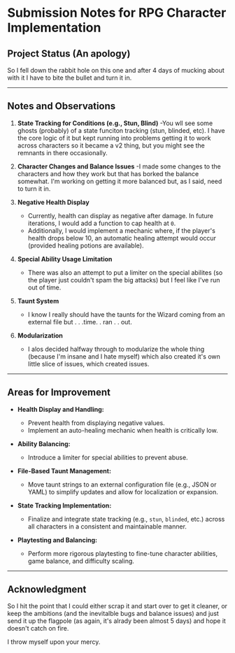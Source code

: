 # Submission Notes for RPG Character Implementation

## Project Status (An apology)

So I fell down the rabbit hole on this one and after 4 days of mucking about with it I have to bite the bullet and turn it in.


---

## Notes and Observations

1. **State Tracking for Conditions (e.g., Stun, Blind)**
   -You wll see some ghosts (probably) of a state funciton tracking (stun, blinded, etc).  I have the core logic of it but kept
running into problems getting it to work across characters so it became a v2 thing, but you might see the remnants in there occasionally.

2. **Character Changes and Balance Issues**
   -I made some changes to the characters and how they work but that has borked the balance somewhat.  I'm working on getting it more balanced but, as I said, need to turn it in.


3. **Negative Health Display**
   - Currently, health can display as negative after damage. In future iterations, I would add a function to cap health at `0`.
   - Additionally, I would implement a mechanic where, if the player's health drops below 10, an automatic healing attempt would occur (provided healing potions are available).

4. **Special Ability Usage Limitation**
   - There was also an attempt to put a limiter on the special abilites (so the player just couldn't spam the big attacks) but I feel like I've run out of time.

5. **Taunt System**
   - I know I really should have the taunts for the Wizard coming from an external file but . . .time. . ran . . out.

6. **Modularization**
   - I alos decided halfway through to modularize the whole thing (because I'm insane and I hate myself) which also created it's own little slice of issues, which created issues.

---

## Areas for Improvement

- **Health Display and Handling:**
  - Prevent health from displaying negative values.
  - Implement an auto-healing mechanic when health is critically low.

- **Ability Balancing:**
  - Introduce a limiter for special abilities to prevent abuse.

- **File-Based Taunt Management:**
  - Move taunt strings to an external configuration file (e.g., JSON or YAML) to simplify updates and allow for localization or expansion.

- **State Tracking Implementation:**
  - Finalize and integrate state tracking (e.g., `stun`, `blinded`, etc.) across all characters in a consistent and maintainable manner.

- **Playtesting and Balancing:**
  - Perform more rigorous playtesting to fine-tune character abilities, game balance, and difficulty scaling.

---

## Acknowledgment

So I hit the point that I could either scrap it and start over to get it cleaner, or keep the ambitions (and the inevitalble bugs and balance issues) and just send it up the flagpole (as again, it's alrady been almost 5 days) and hope it doesn't catch on fire.

I throw myself upon your mercy.

